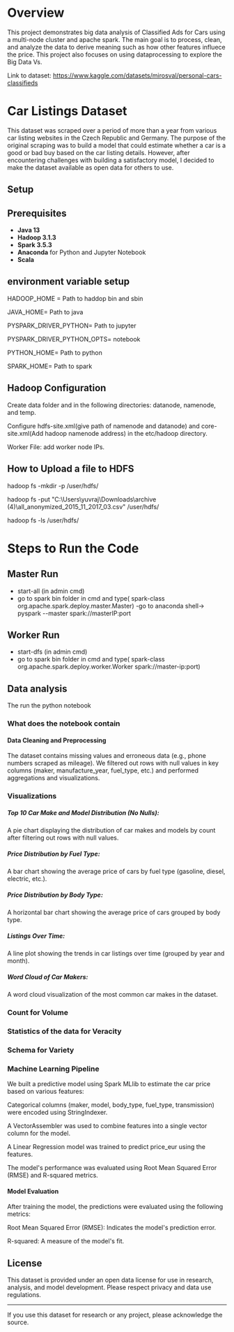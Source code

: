 # Overview 
This project demonstrates big data analysis of Classified Ads for Cars using a multi-node cluster and apache spark. The main goal is to process, clean, and analyze the data to derive meaning such as how other features influece the price. This project also focuses on using dataprocessing to explore the Big Data Vs.

Link to dataset: https://www.kaggle.com/datasets/mirosval/personal-cars-classifieds

# Car Listings Dataset

This dataset was scraped over a period of more than a year from various car listing websites in the Czech Republic and Germany. The purpose of the original scraping was to build a model that could estimate whether a car is a good or bad buy based on the car listing details. However, after encountering challenges with building a satisfactory model, I decided to make the dataset available as open data for others to use.


## Setup 
## Prerequisites
- **Java 13**
- **Hadoop 3.1.3**
- **Spark 3.5.3**
- **Anaconda** for Python and Jupyter Notebook
- **Scala**

## environment variable setup
HADOOP_HOME = Path to haddop bin and sbin

JAVA_HOME= Path to java

PYSPARK_DRIVER_PYTHON= Path to jupyter

PYSPARK_DRIVER_PYTHON_OPTS= notebook

PYTHON_HOME= Path to python

SPARK_HOME= Path to spark 



## Hadoop Configuration
Create data folder and in the following directories: datanode, namenode, and temp.

Configure hdfs-site.xml(give path of namenode and datanode) and core-site.xml(Add hadoop namenode address) in the etc/hadoop directory.

Worker File: add worker node IPs.


## How to Upload a file to HDFS
hadoop fs -mkdir -p /user/hdfs/

hadoop fs -put "C:\Users\yuvraj\Downloads\archive (4)\all_anonymized_2015_11_2017_03.csv" /user/hdfs/

hadoop fs -ls /user/hdfs/


# Steps to Run the Code
## Master Run
- start-all (in admin cmd)
- go to spark bin folder in cmd and type( spark-class org.apache.spark.deploy.master.Master)
-go to anaconda shell-> pyspark --master spark://masterIP:port


## Worker Run 
- start-dfs (in admin cmd)
- go to spark bin folder in cmd and type( spark-class org.apache.spark.deploy.worker.Worker spark://master-ip:port)

## Data analysis
The run the python notebook 
### What does the notebook contain 
#### Data Cleaning and Preprocessing
The dataset contains missing values and erroneous data (e.g., phone numbers scraped as mileage).
We filtered out rows with null values in key columns (maker, manufacture_year, fuel_type, etc.) and performed aggregations and visualizations.
### Visualizations
##### Top 10 Car Make and Model Distribution (No Nulls): 

A pie chart displaying the distribution of car makes and models by count after filtering out rows with null values.

##### Price Distribution by Fuel Type: 

A bar chart showing the average price of cars by fuel type (gasoline, diesel, electric, etc.).

##### Price Distribution by Body Type: 

A horizontal bar chart showing the average price of cars grouped by body type.

##### Listings Over Time: 

A line plot showing the trends in car listings over time (grouped by year and month).

##### Word Cloud of Car Makers:

A word cloud visualization of the most common car makes in the dataset.

### Count for Volume
### Statistics of the data for Veracity 
### Schema for Variety 

### Machine Learning Pipeline
We built a predictive model using Spark MLlib to estimate the car price based on various features:

Categorical columns (maker, model, body_type, fuel_type, transmission) were encoded using StringIndexer.

A VectorAssembler was used to combine features into a single vector column for the model.

A Linear Regression model was trained to predict price_eur using the features.

The model's performance was evaluated using Root Mean Squared Error (RMSE) and R-squared metrics.

#### Model Evaluation
After training the model, the predictions were evaluated using the following metrics:

Root Mean Squared Error (RMSE): Indicates the model's prediction error.

R-squared: A measure of the model's fit.


## License

This dataset is provided under an open data license for use in research, analysis, and model development. Please respect privacy and data use regulations.

---

If you use this dataset for research or any project, please acknowledge the source.

